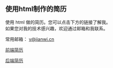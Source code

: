 ## 使用html制作的简历
使用 html 做的简历。您可以点击下方的链接了解我。    
如果您对我的技术感兴趣，欢迎通过邮箱和我联系。  

常用邮箱： [v@jianwi.cn](mailto:v@jianwi.cn)


[前端简历](https://jianwi.github.io/jianli/f2e.html)

[后端简历](https://jianwi.github.io/jianli/php.html)